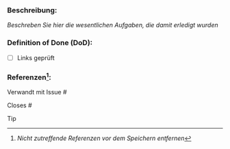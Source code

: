 ### Beschreibung:

*Beschreben Sie hier die wesentlichen Aufgaben, die damit erledigt wurden*

### Definition of Done (DoD):

- [ ] Links geprüft

### Referenzen[^1]:

Verwandt mit Issue #

Closes #

> [!TIP]
> [^1]: _Nicht zutreffende Referenzen vor dem Speichern entfernen_

